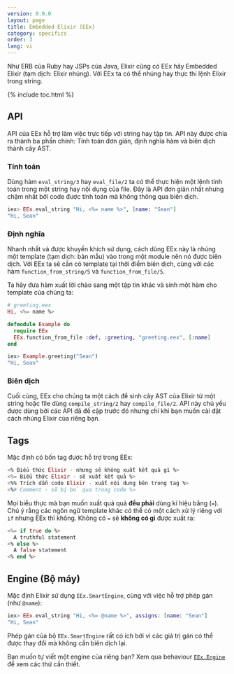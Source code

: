 ```yaml
---
version: 0.9.0
layout: page
title: Embedded Elixir (EEx)
category: specifics
order: 3
lang: vi
---
```


Như ERB của Ruby hay JSPs của Java, Elixir cũng có EEx hãy Embedded Elixir (tạm dịch: Elixir nhúng). Với EEx ta có thể nhúng hay thực thi lệnh Elixir trong string.

{% include toc.html %}

## API

API của EEx hỗ trợ làm việc trực tiếp với string hay tập tin. API này được chia ra thành ba phần chính: Tính toán đơn giản, định nghĩa hàm và biên dịch thành cây AST.

### Tính toán

Dùng hàm `eval_string/3` hay `eval_file/2` ta có thể thực hiện một lệnh tính toán trong một string hay nội dụng của file. Đây là API đơn giản nhất nhưng chậm nhất bởi code được tính toán mà không thông qua biên dịch.

```elixir
iex> EEx.eval_string "Hi, <%= name %>", [name: "Sean"]
"Hi, Sean"
```

### Định nghĩa

Nhanh nhất và được khuyến khích sử dụng, cách dùng EEx này là nhúng một template (tạm dịch: bản mẫu) vào trong một module nên nó được biên dịch. Với EEx ta sẽ cần có template tại thời điểm biên dịch, cùng với các hàm `function_from_string/5` và `function_from_file/5`.

Ta hãy đưa hàm xuất lời chào sang một tập tin khác và sinh một hàm cho template của chúng ta:

```elixir
# greeting.eex
Hi, <%= name %>

defmodule Example do
  require EEx
  EEx.function_from_file :def, :greeting, "greeting.eex", [:name]
end

iex> Example.greeting("Sean")
"Hi, Sean"
```

### Biên dịch

Cuối cùng, EEx cho chúng ta một cách để sinh cây AST của Elixir từ một string hoặc file dùng `compile_string/2` hay `compile_file/2`. API này chủ yếu được dùng bởi các API đã đề cập trước đó nhưng chỉ khi bạn muốn cài đặt cách nhúng Elixir của riêng bạn.

## Tags

Mặc định có bốn tag được hỗ trợ trong EEx:

```elixir
<% Biểu thức Elixir - nhưng sẽ không xuất kết quả gì %>
<%= Biểu thức Elixir - sẽ xuất kết quả %>
<%% Trích dẫn code Elixir - xuất nội dung bên trong tag %>
<%# Comment - sẽ bị bỏ qua trong code %>
```

Mọi biểu thực mà bạn muốn xuất quả quả __đều phải__ dùng kí hiệu bằng (`=`). Chú ý rằng các ngôn ngữ template khác có thể có một cách xử lý riêng với `if` nhưng EEx thì không. Không có `=` sẽ **không có gì** được xuất ra:

```elixir
<%= if true do %>
  A truthful statement
<% else %>
  A false statement
<% end %>
```

## Engine (Bộ máy)

Mặc định Elixir sử dụng `EEx.SmartEngine`, cùng với việc hỗ trợ phép gán (như `@name`):

```elixir
iex> EEx.eval_string "Hi, <%= @name %>", assigns: [name: "Sean"]
"Hi, Sean"
```

Phép gán của bộ `EEx.SmartEngine` rất có ích bởi vì các giá trị gán có thể được thay đổi mà không cần biên dịch lại.

Bạn muốn tự viết một engine của riêng bạn? Xem qua behaviour [`EEx.Engine`](http://elixir-lang.org/docs/stable/eex/EEx.Engine.html) để xem các thứ cần thiết.
